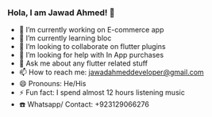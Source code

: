 ### Hola, I am Jawad Ahmed! 👋



- 🔭 I’m currently working on E-commerce app
- 🌱 I’m currently learning bloc
- 👯 I’m looking to collaborate on flutter plugins
- 🤔 I’m looking for help with In App purchases
- 💬 Ask me about any flutter related stuff
- 📫 How to reach me: jawadahmeddeveloper@gmail.com
- 😄 Pronouns: He/His
- ⚡ Fun fact: I spend almost 12 hours listening music 
- ☎️ Whatsapp/ Contact: +923129066276
